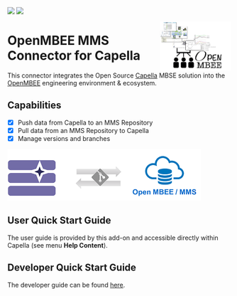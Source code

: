 ![](https://img.shields.io/badge/License-EPL%202.0-red.svg)
![](https://travis-ci.org/j-barata/mms-capella.svg?branch=master)

<img align="right" width="160" height="110" src="docs/openmbee-capella.png" alt="OpenMBEE"/>

# OpenMBEE MMS Connector for Capella

This connector integrates the Open Source [Capella](https://www.eclipse.org/capella) MBSE solution into the [OpenMBEE](https://www.openmbee.org) engineering environment & ecosystem.

## Capabilities

- [x] Push data from Capella to an MMS Repository
- [x] Pull data from an MMS Repository to Capella 
- [x] Manage versions and branches

![MMS Connector](docs/mms-connector-capella.png)

## User Quick Start Guide

The user guide is provided by this add-on and accessible directly within Capella (see menu **Help Content**).

## Developer Quick Start Guide

The developer guide can be found [here](docs/developer-guide.md#_prepare_eclipse_development_environment).
